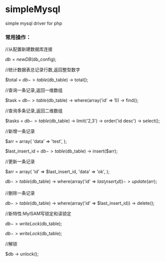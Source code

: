 # simpleMysql
simple mysql driver for php

### 常用操作：


//从配置新建数据库连接

$db = new DB($db_config);

//统计数据表总记录行数,返回整型数字

$total = $db -> table($db_table) -> total();


//查询一条记录,返回一维数组

$task = $db -> table($db_table) -> where(array('id' => 1)) -> find();


//查询多条记录,返回二维数组

$tasks = $db -> table($db_table) -> limit('2,3') -> order('id desc') -> select();


//新增一条记录

$arr = array(
    'data' => 'test',
);

$last_insert_id = $db -> table($db_table) -> insert($arr);


//更新一条记录

$arr = array(
    'id' => $last_insert_id,
    'data' => 'ok',
);

$db -> table($db_table) -> where(array('id' => $last_insert_id)) -> update($arr);


//删除一条记录

$db -> table($db_table) -> where(array('id' => $last_insert_id)) -> delete();


//新特性:MyISAM写锁定和读锁定

$db -> writeLock($db_table);

$db -> writeLock($db_table);


//解锁

$db -> unlock();


